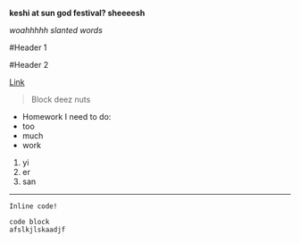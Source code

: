 **keshi at sun god festival? sheeeesh**

*woahhhhh slanted words*

#Header 1

#Header 2

[Link](https://github.com/ant0177/cse15l-lab-reports)

>Block deez nuts

* Homework I need to do:
* too
* much
* work

1. yi
2. er
3. san

 ---
 
 `Inline code!`
 
 ```
 code block
 afslkjlskaadjf
 ```

